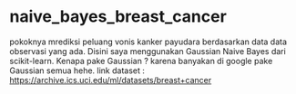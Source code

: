 # naive_bayes_breast_cancer
pokoknya mrediksi peluang vonis kanker payudara berdasarkan data data observasi yang ada. 
Disini saya menggunakan Gaussian Naive Bayes dari scikit-learn. Kenapa pake Gaussian ? karena banyakan di google pake Gaussian semua hehe.
link dataset : https://archive.ics.uci.edu/ml/datasets/breast+cancer
